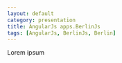 ```yaml
---
layout: default
category: presentation
title: AngularJs apps.BerlinJs
tags: [AngularJs, BerlinJs, Berlin]
---
```

Lorem ipsum
